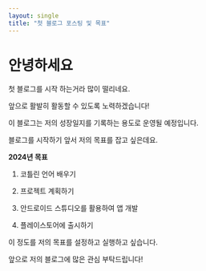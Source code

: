 ```yaml
---
layout: single
title: "첫 블로그 포스팅 및 목표"
---
```


# 안녕하세요

첫 블로그를 시작 하는거라 많이 떨리네요.

앞으로 활발히 활동할 수 있도록 노력하겠습니다!

이 블로그는 저의 성장일지를 기록하는 용도로 운영될 예정입니다.

블로그를 시작하기 앞서 저의 목표를 잡고 싶은데요.






**2024년 목표**

1. 코틀린 언어 배우기

2. 프로젝트 계획하기

3. 안드로이드 스튜디오를 활용하여 앱 개발

4. 플레이스토어에 출시하기

   

이 정도를 저의 목표를 설정하고 실행하고 싶습니다.

앞으로 저의 블로그에 많은 관심 부탁드립니다!